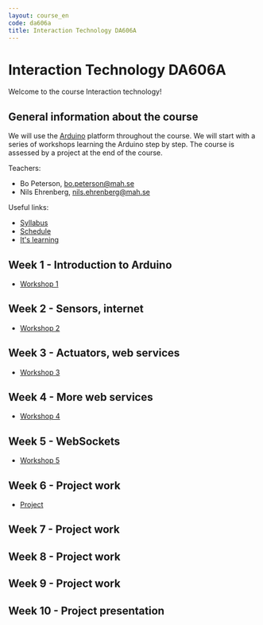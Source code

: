 ```yaml
---
layout: course_en
code: da606a
title: Interaction Technology DA606A
---
```


# Interaction Technology DA606A

Welcome to the course Interaction technology! 

## General information about the course

We will use the [Arduino](http://arduino.cc) platform throughout the course. We will start with a series of workshops learning the Arduino step by step. The course is assessed by a project at the end of the course. 

Teachers:

- Bo Peterson, bo.peterson@mah.se
- Nils Ehrenberg, nils.ehrenberg@mah.se

Useful links:

* [Syllabus][kursplan]
* [Schedule][schema]
* [It's learning][itslearning]

## Week 1 - Introduction to Arduino

- [Workshop 1](workshops/ws1.html)

## Week 2 - Sensors, internet

- [Workshop 2](workshops/ws2.html)

## Week 3 - Actuators, web services

- [Workshop 3](workshops/ws3.html)

## Week 4 - More web services

- [Workshop 4](workshops/ws4.html)

## Week 5 - WebSockets

- [Workshop 5](workshops/ws5.html)

## Week 6 - Project work

- [Project](projects/project.html)

## Week 7 - Project work

## Week 8 - Project work

## Week 9 - Project work

## Week 10 - Project presentation


[kursplan]: http://edu.mah.se/da606a#Syllabus
[schema]: http://schema.mah.se/setup/jsp/Schema.jsp?intervallTyp=m&sprak=SV&sokMedAND=false&intervallAntal=6&startDatum=2016-01-18&resurser=k.DA606A-20161-TS545-
[itslearning]: https://mah.itslearning.com
